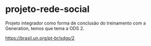 # projeto-rede-social
Projeto integrador como forma de conclusão do treinamento com a Generation, temos que tema a ODS 2.

https://brasil.un.org/pt-br/sdgs/2
